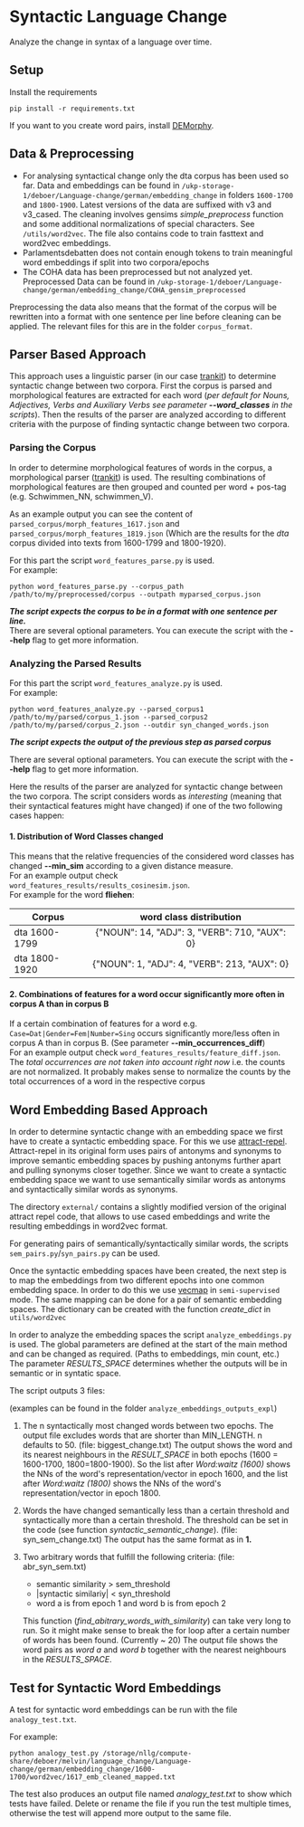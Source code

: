 # Syntactic Language Change
Analyze the change in syntax of a language over time.

## Setup
Install the requirements
```commandline
pip install -r requirements.txt
```
If you want to you create word pairs, install [DEMorphy](https://github.com/DuyguA/DEMorphy).

## Data & Preprocessing
- For analysing syntactical change only the dta corpus has been used so far. Data and embeddings can be found 
  in ```/ukp-storage-1/deboer/Language-change/german/embedding_change``` in folders ```1600-1700``` and ```1800-1900```.
  Latest versions of the data are suffixed with v3 and v3_cased. The cleaning involves gensims *simple_preprocess* function 
  and some additional normalizations of special characters. See ```/utils/word2vec```.
  The file also contains code to train fasttext and word2vec embeddings. 
- Parlamentsdebatten does not contain enough tokens to train meaningful word embeddings if split into two corpora/epochs
- The COHA data has been preprocessed but not analyzed yet. Preprocessed Data can be found in ```/ukp-storage-1/deboer/Language-change/german/embedding_change/COHA_gensim_preprocessed```

Preprocessing the data also means that the format of the corpus will be rewritten into a format with one sentence per line before cleaning can be applied.
The relevant files for this are in the folder ```corpus_format```.

## Parser Based Approach
This approach uses a linguistic parser (in our case [trankit](https://github.com/nlp-uoregon/trankit)) to determine syntactic change between two corpora. First the corpus is parsed
and morphological features are extracted for each word (*per default for Nouns, Adjectives, Verbs and Auxiliary Verbs see parameter **--word_classes** in the scripts*). 
Then the results of the parser are analyzed according to different criteria with the purpose of finding syntactic change between two corpora.

### Parsing the Corpus
In order to determine morphological features of words in the corpus, a morphological parser ([trankit](https://github.com/nlp-uoregon/trankit)) is used. The resulting combinations of morphological features are then grouped and 
counted per word + pos-tag (e.g. Schwimmen_NN, schwimmen_V). 

As an example output you can see
the content of ```parsed_corpus/morph_features_1617.json``` and ```parsed_corpus/morph_features_1819.json```
(Which are the results for the *dta* corpus divided into texts from 1600-1799 and 1800-1920).
  
For this part the script ```word_features_parse.py``` is used.  
For example:
```commandline
python word_features_parse.py --corpus_path /path/to/my/preprocessed/corpus --outpath myparsed_corpus.json
```
***The script expects the corpus to be in a format with one sentence per line.***  
There are several optional parameters. You can execute the script with the **--help** flag to get more information.

### Analyzing the Parsed Results
For this part the script ```word_features_analyze.py``` is used.  
For example:
```commandline
python word_features_analyze.py --parsed_corpus1 /path/to/my/parsed/corpus_1.json --parsed_corpus2 /path/to/my/parsed/corpus_2.json --outdir syn_changed_words.json
```
***The script expects the output of the previous step as parsed corpus***  

There are several optional parameters. You can execute the script with the **--help** flag to get more information.


Here the results of the parser are analyzed for syntactic change between the two corpora. The script considers words as *interesting* (meaning that their syntactical features might have changed) 
if one of the two following cases happen:

#### 1. Distribution of Word Classes changed
This means that the relative frequencies of the considered word classes has changed **--min_sim** according to a given distance measure.   
For an example output check ```word_features_results/results_cosinesim.json```.  
For example for the word **fliehen**: 

| Corpus        | word class distribution |
| ------------- |:-------------:|
| dta 1600-1799  |{"NOUN": 14, "ADJ": 3, "VERB": 710, "AUX": 0} | 
| dta 1800-1920   | {"NOUN": 1, "ADJ": 4, "VERB": 213, "AUX": 0}     |   


#### 2. Combinations of features for a word occur significantly more often in corpus A than in corpus B
If a certain combination of features for a word e.g. ```Case=Dat|Gender=Fem|Number=Sing``` occurs significantly more/less often in corpus A than
in corpus B. (See parameter **--min_occurrences_diff**)  
For an example output check ```word_features_results/feature_diff.json```.  
The *total occurrences are not taken into account right now* i.e. the counts are not normalized. It probably makes sense
to normalize the counts by the total occurrences of a word in the respective corpus


## Word Embedding Based Approach
In order to determine syntactic change with an embedding space we first have to create a syntactic embedding space.
For this we use [attract-repel](https://github.com/nmrksic/attract-repel). 
Attract-repel in its original form uses pairs of antonyms and synonyms to improve semantic embedding spaces by pushing antonyms further apart 
and pulling synonyms closer together. Since we want to create a syntactic embedding space we want to use semantically 
similar words as antonyms and syntactically similar words as synonyms.

The directory ```external/``` contains a slightly modified version of the original attract repel code, that allows to use
cased embeddings and write the resulting embeddings in word2vec format.

For generating pairs of semantically/syntactically similar words, the scripts ```sem_pairs.py```/```syn_pairs.py```
can be used.

Once the syntactic embedding spaces have been created, the next step is to map the embeddings from two different epochs
into one common embedding space. In order to do this we use [vecmap](https://github.com/artetxem/vecmap) in ```semi-supervised```
mode.
The same mapping can be done for a pair of semantic embedding spaces.
The dictionary can be created with the function *create_dict* in ```utils/word2vec```

In order to analyze the embedding spaces the script ```analyze_embeddings.py``` is used.
The global parameters are defined at the start of the main method and can be changed as required. 
(Paths to embeddings, min count, etc.)
The parameter *RESULTS_SPACE* determines whether the outputs will be in semantic or in syntatic space.

The script outputs 3 files:

(examples can be found in the folder ```analyze_embeddings_outputs_expl```)

1. The n syntactically most changed words between two epochs. The output file excludes words that are shorter than MIN_LENGTH.
    n defaults to 50. (file: biggest_change.txt)
   The output shows the word and its nearest neighbours in the *RESULT_SPACE* in both epochs (1600 = 1600-1700, 1800=1800-1900).
   So the list after *Word:waitz (1600)* shows the NNs of the word's representation/vector in epoch 1600, and the list after
   *Word:waitz (1800)* shows the NNs of the word's representation/vector in epoch 1800.
2. Words the have changed semantically less than a certain threshold and syntactically more than a certain threshold. 
   The threshold can be set in the code (see function *syntactic_semantic_change*). (file: syn_sem_change.txt)
   The output has the same format as in **1.**
3. Two arbitrary words that fulfill the following criteria: (file: abr_syn_sem.txt)
     - semantic similarity > sem_threshold
     - |syntactic similariy| < syn_threshold
     - word a is from epoch 1 and word b is from epoch 2
    
    This function (*find_abitrary_words_with_similarity*) can take very long to run. So it might make sense to break the for loop after a
    certain number of words has been found. (Currently ~ 20)
    The output file shows the word pairs as *word a* and *word b* together with the nearest neighbours in the *RESULTS_SPACE*.
       
    
## Test for Syntactic Word Embeddings
A test for syntactic word embeddings can be run with the file ```analogy_test.txt```.

For example:
```commandline
python analogy_test.py /storage/nllg/compute-share/deboer/melvin/language_change/Language-change/german/embedding_change/1600-1700/word2vec/1617_emb_cleaned_mapped.txt 
```
The test also produces an output file named *analogy_test.txt* to show which tests have failed. Delete or rename the file if you run the test multiple
times, otherwise the test will append more output to the same file.